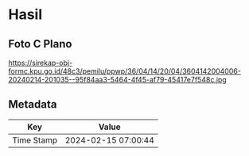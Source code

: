 # Hasil

## Foto C Plano

https://sirekap-obj-formc.kpu.go.id/48c3/pemilu/ppwp/36/04/14/20/04/3604142004006-20240214-201035--95f84aa3-5464-4f45-af79-45417e7f548c.jpg


## Metadata

| Key        | Value               |
| ---------- | ------------------- |
| Time Stamp | 2024-02-15 07:00:44 |



